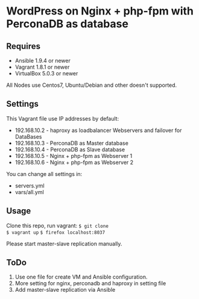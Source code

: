 # WordPress on Nginx + php-fpm with PerconaDB as database

## Requires
- Ansible 1.9.4 or newer
- Vagrant 1.8.1 or newer
- VirtualBox 5.0.3 or newer

All Nodes use Centos7, Ubuntu/Debian and other doesn't supported.

## Settings
This Vagrant file use IP addresses by default:
- 192.168.10.2 - haproxy as loadbalancer Webservers and failover for DataBases
- 192.168.10.3 - PerconaDB as Master database
- 192.168.10.4 - PerconaDB as Slave database
- 192.168.10.5 - Nginx + php-fpm as Webserver 1
- 192.168.10.6 - Nginx + php-fpm as Webserver 2

You can change all settings in:
- servers.yml
- vars/all.yml

## Usage
Clone this repo, run vagrant:
`$ git clone `  
`$ vagrant up`
`$ firefox localhost:8037`

Please start master-slave replication manually.

## ToDo
1. Use one file for create VM and Ansible configuration.
2. More setting for nginx, perconadb and haproxy in setting file
3. Add master-slave replication via Ansible
